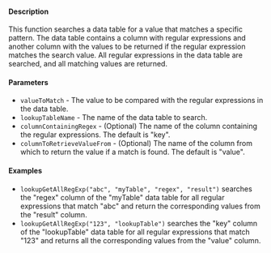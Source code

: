 #### Description
This function searches a data table for a value that matches a specific pattern. The data table contains a column with regular expressions and another column with the values to be returned if the regular expression matches the search value. All regular expressions in the data table are searched, and all matching values are returned.

#### Parameters
* `valueToMatch` - The value to be compared with the regular expressions in the data table.
* `lookupTableName` - The name of the data table to search.
* `columnContainingRegex` - (Optional) The name of the column containing the regular expressions. The default is "key".
* `columnToRetrieveValueFrom` - (Optional) The name of the column from which to return the value if a match is found. The default is "value".

#### Examples
* `lookupGetAllRegExp("abc", "myTable", "regex", "result")` searches the "regex" column of the "myTable" data table for all regular expressions that match "abc" and return the corresponding values from the "result" column.
* `lookupGetAllRegExp("123", "lookupTable")` searches the "key" column of the "lookupTable" data table for all regular expressions that match "123" and returns all the corresponding values from the "value" column.